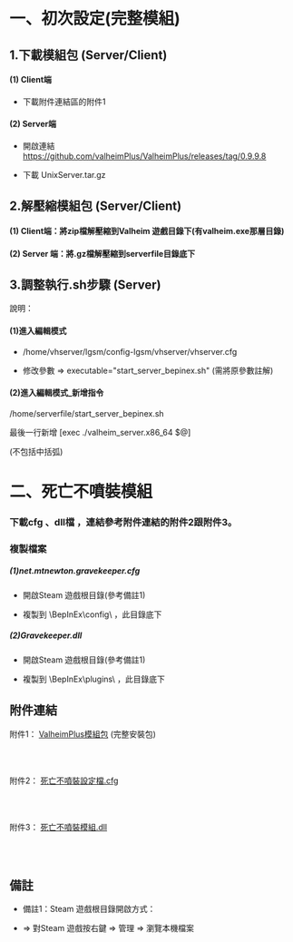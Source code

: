 

# 一、初次設定(完整模組) 


## 1.下載模組包 (Server/Client) 

#### (1) Client端

* 下載附件連結區的附件1

#### (2) Server端

* 開啟連結 https://github.com/valheimPlus/ValheimPlus/releases/tag/0.9.9.8 

* 下載 UnixServer.tar.gz 

## 2.解壓縮模組包 (Server/Client) 

#### (1) Client端：將zip檔解壓縮到Valheim 遊戲目錄下(有valheim.exe那層目錄) 

#### (2) Server 端：將.gz檔解壓縮到serverfile目錄底下 



## 3.調整執行.sh步驟 (Server) 

說明： 

#### (1)進入編輯模式  

* /home/vhserver/lgsm/config-lgsm/vhserver/vhserver.cfg 

* 修改參數 => executable="start_server_bepinex.sh" (需將原參數註解)

#### (2)進入編輯模式_新增指令 

   /home/serverfile/start_server_bepinex.sh 

   最後一行新增 [exec ./valheim_server.x86_64 $@] 

   (不包括中括弧) 

# 二、死亡不噴裝模組 

### 下載cfg 、dll檔 ，連結參考附件連結的附件2跟附件3。

### 複製檔案

##### (1)net.mtnewton.gravekeeper.cfg

* 開啟Steam 遊戲根目錄(參考備註1)

* 複製到 \BepInEx\config\ ，此目錄底下

##### (2)Gravekeeper.dll

* 開啟Steam 遊戲根目錄(參考備註1)

* 複製到 \BepInEx\plugins\ ，此目錄底下

## 附件連結

附件1：
<a href='https://storageforshilvain.blob.core.windows.net/valheim/UnixServer.zip' target='_blank'>
ValheimPlus模組包</a>
(完整安裝包)

<br><br>

附件2：
<a href='https://storageforshilvain.blob.core.windows.net/picture/net.mtnewton.gravekeeper.cfg' target='_blank'>
死亡不噴裝設定檔.cfg</a>

<br><br>

附件3：
<a href='https://storageforshilvain.blob.core.windows.net/valheim/Gravekeeper.dll' target='_blank'>
死亡不噴裝模組.dll</a>

<br><br>

## 備註

* 備註1：Steam 遊戲根目錄開啟方式：

* => 對Steam 遊戲按右鍵 => 管理 => 瀏覽本機檔案

